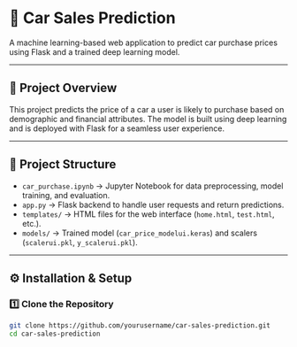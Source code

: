# 🚗 Car Sales Prediction  
A machine learning-based web application to predict car purchase prices using Flask and a trained deep learning model.

---

## 📌 Project Overview  
This project predicts the price of a car a user is likely to purchase based on demographic and financial attributes. The model is built using deep learning and is deployed with Flask for a seamless user experience.

---

## 🚀 Project Structure  

- `car_purchase.ipynb` → Jupyter Notebook for data preprocessing, model training, and evaluation.  
- `app.py` → Flask backend to handle user requests and return predictions.  
- `templates/` → HTML files for the web interface (`home.html`, `test.html`, etc.).  
- `models/` → Trained model (`car_price_modelui.keras`) and scalers (`scalerui.pkl`, `y_scalerui.pkl`).  

---

## ⚙️ Installation & Setup  

### 1️⃣ Clone the Repository  
```bash
git clone https://github.com/yourusername/car-sales-prediction.git
cd car-sales-prediction

